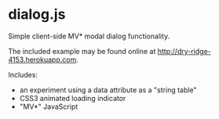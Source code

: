 dialog.js
=========

Simple client-side MV* modal dialog functionality.

The included example may be found online at http://dry-ridge-4153.herokuapp.com.

Includes:

 - an experiment using a data attribute as a "string table"
 - CSS3 animated loading indicator
 - "MV*" JavaScript
 


